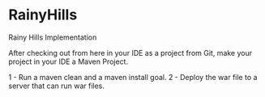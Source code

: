 # RainyHills
Rainy Hills Implementation

After checking out from here in your IDE as a project from Git, make your project in your IDE a Maven Project.

1 - Run a maven clean and a maven install goal.
2 - Deploy the war file to a server that can run war files.
